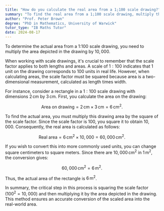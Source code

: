 ```yaml
---
title: "How do you calculate the real area from a 1;100 scale drawing?"
summary: "To find the real area from a 1;100 scale drawing, multiply the drawing area by 10,000."
author: "Prof. Peter Brown"
degree: "PhD in Mathematics, University of Warwick"
tutor_type: "IB Maths Tutor"
date: 2024-08-17
---
```


To determine the actual area from a 1:100 scale drawing, you need to multiply the area depicted in the drawing by $10,000$.

When working with scale drawings, it's crucial to remember that the scale factor applies to both lengths and areas. A scale of $1:100$ indicates that $1$ unit on the drawing corresponds to $100$ units in real life. However, when calculating areas, the scale factor must be squared because area is a two-dimensional measurement, calculated as length times width.

For instance, consider a rectangle in a $1:100$ scale drawing with dimensions $2 \, \text{cm}$ by $3 \, \text{cm}$. First, you calculate the area on the drawing:

$$
\text{Area on drawing} = 2 \, \text{cm} \times 3 \, \text{cm} = 6 \, \text{cm}^2.
$$

To find the actual area, you must multiply this drawing area by the square of the scale factor. Since the scale factor is $100$, you square it to obtain $10,000$. Consequently, the real area is calculated as follows:

$$
\text{Real area} = 6 \, \text{cm}^2 \times 10,000 = 60,000 \, \text{cm}^2.
$$

If you wish to convert this into more commonly used units, you can change square centimeters to square meters. Since there are $10,000 \, \text{cm}^2$ in $1 \, \text{m}^2$, the conversion gives:

$$
60,000 \, \text{cm}^2 = 6 \, \text{m}^2.
$$

Thus, the actual area of the rectangle is $6 \, \text{m}^2$.

In summary, the critical step in this process is squaring the scale factor ($100^2 = 10,000$) and then multiplying it by the area depicted in the drawing. This method ensures an accurate conversion of the scaled area into the real-world area.
    